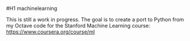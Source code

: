 #H1 machinelearning

This is still a work in progress. 
The goal is to create a port to Python from my Octave code for the Stanford Machine Learning course: 
https://www.coursera.org/course/ml

